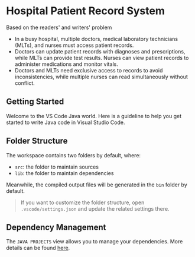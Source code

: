 # Hospital Patient Record System
Based on the readers' and writers' problem 
- In a busy hospital, multiple doctors, medical laboratory technicians (MLTs), and nurses must access patient records.
- Doctors can update patient records with diagnoses and prescriptions, while MLTs can provide test results. Nurses can view patient records to administer medications and monitor vitals.
- Doctors and MLTs need exclusive access to records to avoid inconsistencies, while multiple nurses can read simultaneously without conflict.

## Getting Started

Welcome to the VS Code Java world. Here is a guideline to help you get started to write Java code in Visual Studio Code.

## Folder Structure

The workspace contains two folders by default, where:

- `src`: the folder to maintain sources
- `lib`: the folder to maintain dependencies

Meanwhile, the compiled output files will be generated in the `bin` folder by default.

> If you want to customize the folder structure, open `.vscode/settings.json` and update the related settings there.

## Dependency Management

The `JAVA PROJECTS` view allows you to manage your dependencies. More details can be found [here](https://github.com/microsoft/vscode-java-dependency#manage-dependencies).
